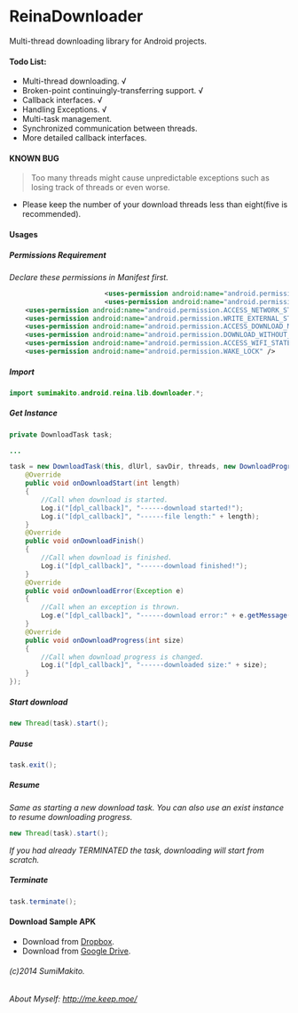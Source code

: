 ReinaDownloader
===============

Multi-thread downloading library for Android projects.

> 

#### Todo List:

* Multi-thread downloading. √
* Broken-point continuingly-transferring support. √
* Callback interfaces. √
* Handling Exceptions. √
* Multi-task management. 
* Synchronized communication between threads.
* More detailed callback interfaces.

#### KNOWN BUG

> Too many threads might cause unpredictable exceptions such as losing track of threads or even worse.

* Please keep the number of your download threads less than eight(five is recommended).

#### Usages

##### Permissions Requirement

*Declare these permissions in Manifest first.*

```xml
						<uses-permission android:name="android.permission.INTERNET" />
						<uses-permission android:name="android.permission.READ_PHONE_STATE" />
    <uses-permission android:name="android.permission.ACCESS_NETWORK_STATE" />
    <uses-permission android:name="android.permission.WRITE_EXTERNAL_STORAGE" />
    <uses-permission android:name="android.permission.ACCESS_DOWNLOAD_MANAGER" />
    <uses-permission android:name="android.permission.DOWNLOAD_WITHOUT_NOTIFICATION" />
    <uses-permission android:name="android.permission.ACCESS_WIFI_STATE" />
    <uses-permission android:name="android.permission.WAKE_LOCK" />
```

##### Import

```java
import sumimakito.android.reina.lib.downloader.*;
```

##### Get Instance

```java
private DownloadTask task;

...

task = new DownloadTask(this, dlUrl, savDir, threads, new DownloadProgressListener(){
	@Override
	public void onDownloadStart(int length)
	{
		//Call when download is started.
		Log.i("[dpl_callback]", "------download started!");
		Log.i("[dpl_callback]", "------file length:" + length);
	}
	@Override
	public void onDownloadFinish()
	{
		//Call when download is finished.
		Log.i("[dpl_callback]", "------download finished!");
	}
	@Override
	public void onDownloadError(Exception e)
	{
		//Call when an exception is thrown.
		Log.e("[dpl_callback]", "------download error:" + e.getMessage());
	}
	@Override
	public void onDownloadProgress(int size)
	{
		//Call when download progress is changed.
		Log.i("[dpl_callback]", "------downloaded size:" + size);
	}
});
```

##### Start download

```java
new Thread(task).start();
```

##### Pause

```java
task.exit();
```

##### Resume

*Same as starting a new download task. You can also use an exist instance to resume downloading progress.*

```java
new Thread(task).start();
```

*If you had already TERMINATED the task, downloading will start from scratch.*

##### Terminate

```java
task.terminate();
```

#### Download Sample APK

* Download from [Dropbox]( https://www.dropbox.com/s/3h99f578dongraw/ReinaDownloaderDemo.apk).
* Download from [Google Drive](https://docs.google.com/file/d/0B_-0A4yjEnvMWDh2S0MzbzZkUm8/edit?usp=docslist_api).


###### (c)2014 SumiMakito.

###### About Myself: http://me.keep.moe/